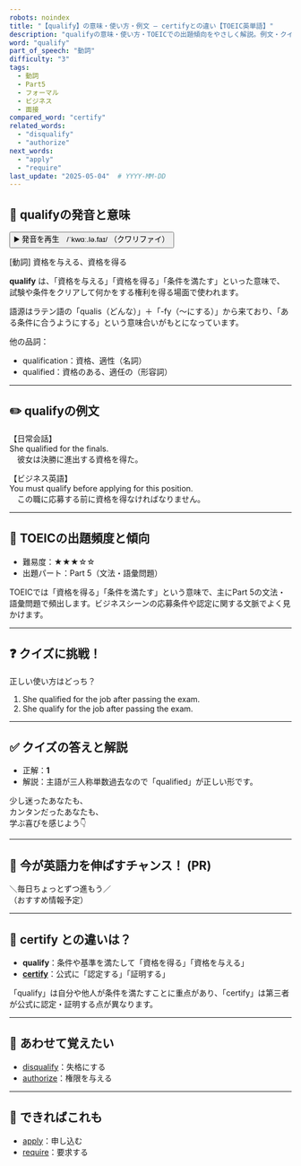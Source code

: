 ```yaml
---
robots: noindex
title: "【qualify】の意味・使い方・例文 ― certifyとの違い【TOEIC英単語】"
description: "qualifyの意味・使い方・TOEICでの出題傾向をやさしく解説。例文・クイズ付きでcertifyとの違いもわかりやすく学べます。"
word: "qualify"
part_of_speech: "動詞"
difficulty: "3"
tags:
  - 動詞
  - Part5
  - フォーマル
  - ビジネス
  - 面接
compared_word: "certify"
related_words:
  - "disqualify"
  - "authorize"
next_words:
  - "apply"
  - "require"
last_update: "2025-05-04"  # YYYY-MM-DD
---
```


## 🔰 qualifyの発音と意味

<button class="play-audio" onclick="playTTS('qualify')">
  <span class="play-audio-main">
    ▶️ 発音を再生　/ˈkwɑː.lə.faɪ/
  </span>
  <span class="play-audio-sub">
    （クワリファイ）
  </span>
</button>

[動詞] 資格を与える、資格を得る

**qualify** は、「資格を与える」「資格を得る」「条件を満たす」といった意味で、試験や条件をクリアして何かをする権利を得る場面で使われます。

語源はラテン語の「qualis（どんな）」＋「-fy（～にする）」から来ており、「ある条件に合うようにする」という意味合いがもとになっています。

他の品詞：  
- qualification：資格、適性（名詞）
- qualified：資格のある、適任の（形容詞）

---

## ✏️ qualifyの例文

【日常会話】  
She qualified for the finals.  
　彼女は決勝に進出する資格を得た。

【ビジネス英語】  
You must qualify before applying for this position.  
　この職に応募する前に資格を得なければなりません。

---

## 🎯 TOEICの出題頻度と傾向

- 難易度：★★★☆☆
- 出題パート：Part 5（文法・語彙問題）

TOEICでは「資格を得る」「条件を満たす」という意味で、主にPart 5の文法・語彙問題で頻出します。ビジネスシーンの応募条件や認定に関する文脈でよく見かけます。

---

## ❓ クイズに挑戦！

正しい使い方はどっち？

1. She qualified for the job after passing the exam.  
2. She qualify for the job after passing the exam.

---

## ✅ クイズの答えと解説

- 正解：**1**
- 解説：主語が三人称単数過去なので「qualified」が正しい形です。

少し迷ったあなたも、  
カンタンだったあなたも、  
学ぶ喜びを感じよう👇️

---

## 🚀 今が英語力を伸ばすチャンス！ (PR)

<div class="info-center">
＼毎日ちょっとずつ進もう／<br>  
（おすすめ情報予定）
</div>

---

## 🤔  certify との違いは？

- **qualify**：条件や基準を満たして「資格を得る」「資格を与える」
- **[certify](/certify)**：公式に「認定する」「証明する」

「qualify」は自分や他人が条件を満たすことに重点があり、「certify」は第三者が公式に認定・証明する点が異なります。

---

## 🧩 あわせて覚えたい

- [disqualify](/disqualify)：失格にする
- [authorize](/authorize)：権限を与える

---

## 📖 できればこれも

- [apply](/apply)：申し込む
- [require](/require)：要求する

<!-- cvid: aid32_bid11 -->
